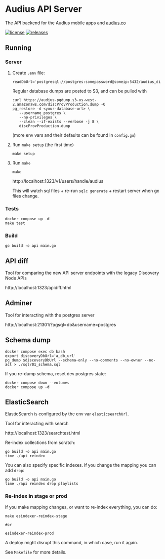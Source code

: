 # Audius API Server
The API backend for the Audius mobile apps and [audius.co](https://audius.co)

[![license](https://img.shields.io/github/license/AudiusProject/api)](https://github.com/AudiusProject/api/blob/main/LICENSE) [![releases](https://img.shields.io/github/v/release/AudiusProject/api)](https://github.com/AudiusProject/api/releases/latest)

## Running

### Server

1. Create `.env` file:

   ```
   readDbUrl='postgresql://postgres:somepassword@someip:5432/audius_discovery'
   ```

   Regular database dumps are posted to S3, and can be pulled with

   ```
   curl https://audius-pgdump.s3-us-west-2.amazonaws.com/discProvProduction.dump -O
   pg_restore -d <your-database-url> \
      --username postgres \
      --no-privileges \
      --clean --if-exists --verbose -j 8 \
      discProvProduction.dump
   ```

   (more env vars and their defaults can be found in `config.go`)

2. Run `make setup` (the first time)

   ```
   make setup
   ```

3. Run `make`

   ```
   make
   ```

   http://localhost:1323/v1/users/handle/audius

   This will watch sql files + re-run `sqlc generate` + restart server when go files change.

### Tests

```
docker compose up -d
make test
```

### Build

```
go build -o api main.go
```

## API diff

Tool for comparing the new API server endpoints with the legacy Discovery Node APIs

http://localhost:1323/apidiff.html

## Adminer

Tool for interacting with the postgres server

http://localhost:21301/?pgsql=db&username=postgres

## Schema dump

```
docker compose exec db bash
export discoveryDbUrl='a_db_url'
pg_dump $discoveryDbUrl --schema-only --no-comments --no-owner --no-acl > ./sql/01_schema.sql
```

If you re-dump schema, reset dev postgres state:

```
docker compose down --volumes
docker compose up -d
```

## ElasticSearch

ElasticSearch is configured by the env var `elasticsearchUrl`.

Tool for interacting with search

http://localhost:1323/searchtest.html

Re-index collections from scratch:

```
go build -o api main.go
time ./api reindex
```

You can also specify specific indexes. If you change the mapping you can add `drop`:

```
go build -o api main.go
time ./api reindex drop playlists
```

### Re-index in stage or prod

If you make mapping changes, or want to re-index everything, you can do:

```
make esindexer-reindex-stage

#or

esindexer-reindex-prod
```

A deploy might disrupt this command, in which case, run it again.

See `Makefile` for more details.
